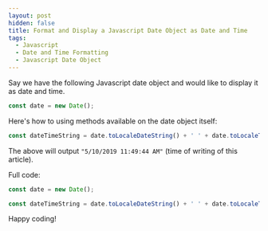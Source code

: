 ```yaml
---
layout: post
hidden: false
title: Format and Display a Javascript Date Object as Date and Time
tags:
  - Javascript
  - Date and Time Formatting
  - Javascript Date Object
---
```

Say we have the following Javascript date object and would like to display it as date and time.

```javascript
const date = new Date();
```

Here's how to using methods available on the date object itself:

```javascript
const dateTimeString = date.toLocaleDateString() + ' ' + date.toLocaleTimeString();
```

The above will output `"5/10/2019 11:49:44 AM"` (time of writing of this article).

Full code:

```javascript
const date = new Date();

const dateTimeString = date.toLocaleDateString() + ' ' + date.toLocaleTimeString();
```



Happy coding!
